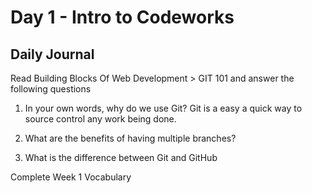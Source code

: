 # Day 1 - Intro to Codeworks

## Daily Journal

Read Building Blocks Of Web Development > GIT 101 and answer the following questions

1. In your own words, why do we use Git?
    Git is a easy a quick way to source control any work being done.

2. What are the benefits of having multiple branches?

3. What is the difference between Git and GitHub

Complete Week 1 Vocabulary